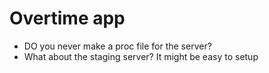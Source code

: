 # Overtime app


- DO you never make a proc file for the server?
- What about the staging server?  It might be easy to setup
